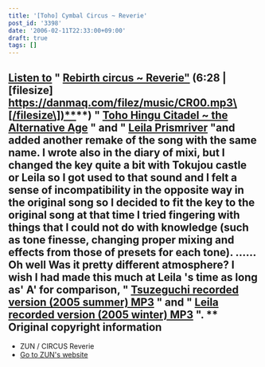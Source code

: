 ```yaml
---
title: '[Toho] Cymbal Circus ~ Reverie'
post_id: '3398'
date: '2006-02-11T22:33:00+09:00'
draft: true
tags: []
---
```


## [Listen to](https://danmaq.com/filez/music/CR00.mp3) " [Rebirth circus ~ Reverie"](https://danmaq.com/filez/music/CR00.mp3) (6:28 | \[filesize\] [https://danmaq.com/filez/music/CR00.mp3\[/filesize\])**](https://danmaq.com/filez/music/CR00.mp3[/filesize])**) " [Toho Hingu Citadel ~ the Alternative Age](https://danmaq.com/!/thA/) " and " [Leila Prismriver](https://danmaq.com/!/leila/) "and added another remake of the song with the same name. I wrote also in the diary of mixi, but I changed the key quite a bit with Tokujou castle or Leila so I got used to that sound and I felt a sense of incompatibility in the opposite way in the original song so I decided to fit the key to the original song at that time I tried fingering with things that I could not do with knowledge (such as tone finesse, changing proper mixing and effects from those of presets for each tone). ...... Oh well Was it pretty different atmosphere? I wish I had made this much at Leila 's time as long as' A' for comparison, " [Tsuzeguchi recorded version (2005 summer) MP3](https://danmaq.com/filez/music/thA09.mp3) " and " [Leila recorded version (2005 winter) MP3](https://danmaq.com/!/leila/01.mp3) ". \*\* Original copyright information

*   ZUN / CIRCUS Reverie
*   [Go to ZUN's website](http://www16.big.or.jp/%7Ezun/)
